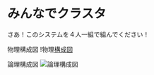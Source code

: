 みんなでクラスタ
=================

さあ！このシステムを４人一組で組んでください！

物理構成図
!物理[構成図](https://cacoo.com/diagrams/CQcA9aJslOwzpU6K-EBC21.png?)

論理構成図
![論理構成図](https://cacoo.com/diagrams/kyoRpiZSDLv6f2lQ-EBC21.png)